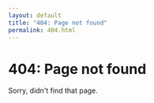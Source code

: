 ```yaml
---
layout: default
title: "404: Page not found"
permalink: 404.html
---
```


# 404: Page not found
Sorry, didn't find that page.